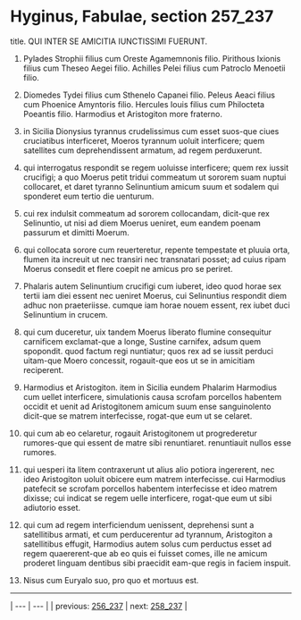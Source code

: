 # Hyginus, Fabulae, section 257_237

title. QUI INTER SE AMICITIA IUNCTISSIMI FUERUNT.



1. Pylades Strophii filius cum Oreste Agamemnonis filio. Pirithous Ixionis filius cum Theseo Aegei filio. Achilles Pelei filius cum Patroclo Menoetii filio.



2. Diomedes Tydei filius cum Sthenelo Capanei filio. Peleus Aeaci filius cum Phoenice Amyntoris filio. Hercules Iouis filius cum Philocteta Poeantis filio. Harmodius et Aristogiton more fraterno.



3. in Sicilia Dionysius tyrannus crudelissimus cum esset suos-que ciues cruciatibus interficeret, Moeros tyrannum uoluit interficere; quem satellites cum deprehendissent armatum, ad regem perduxerunt.



4. qui interrogatus respondit se regem uoluisse interficere; quem rex iussit crucifigi; a quo Moerus petit tridui commeatum ut sororem suam nuptui collocaret, et daret tyranno Selinuntium amicum suum et sodalem qui sponderet eum tertio die uenturum.



5. cui rex indulsit commeatum ad sororem collocandam, dicit-que rex Selinuntio, ut nisi ad diem Moerus ueniret, eum eandem poenam passurum et dimitti Moerum.



6. qui collocata sorore cum reuerteretur, repente tempestate et pluuia orta, flumen ita increuit ut nec transiri nec transnatari posset; ad cuius ripam Moerus consedit et flere coepit ne amicus pro se periret.



7. Phalaris autem Selinuntium crucifigi cum iuberet, ideo quod horae sex tertii iam diei essent nec ueniret Moerus, cui Selinuntius respondit diem adhuc non praeteriisse. cumque iam horae nouem essent, rex iubet duci Selinuntium in crucem.



8. qui cum duceretur, uix tandem Moerus liberato flumine consequitur carnificem exclamat-que a longe, Sustine carnifex, adsum quem spopondit. quod factum regi nuntiatur; quos rex ad se iussit perduci uitam-que Moero concessit, rogauit-que eos ut se in amicitiam reciperent.



9. Harmodius et Aristogiton. item in Sicilia eundem Phalarim Harmodius cum uellet interficere, simulationis causa scrofam porcellos habentem occidit et uenit ad Aristogitonem amicum suum ense sanguinolento dicit-que se matrem interfecisse, rogat-que eum ut se celaret.



10. qui cum ab eo celaretur, rogauit Aristogitonem ut progrederetur rumores-que qui essent de matre sibi renuntiaret. renuntiauit nullos esse rumores.



11. qui uesperi ita litem contraxerunt ut alius alio potiora ingererent, nec ideo Aristogiton uoluit obicere eum matrem interfecisse. cui Harmodius patefecit se scrofam porcellos habentem interfecisse et ideo matrem dixisse; cui indicat se regem uelle interficere, rogat-que eum ut sibi adiutorio esset.



12. qui cum ad regem interficiendum uenissent, deprehensi sunt a satellitibus armati, et cum perducerentur ad tyrannum, Aristogiton a satellitibus effugit, Harmodius autem solus cum perductus esset ad regem quaererent-que ab eo quis ei fuisset comes, ille ne amicum proderet linguam dentibus sibi praecidit eam-que regis in faciem inspuit.



13. Nisus cum Euryalo suo, pro quo et mortuus est.



---

| --- | --- |
| previous: [256_237](../256_237/) | next: [258_237](../258_237/) |